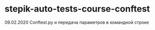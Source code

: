 # stepik-auto-tests-course-conftest
09.02.2020
Conftest.py и передача параметров в командной строке
